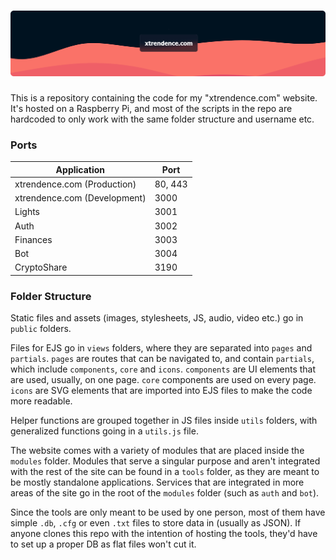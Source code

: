 # ![Banner](./website/public/assets/img/Banner.png)

This is a repository containing the code for my "xtrendence.com" website. It's hosted on a Raspberry Pi, and most of the scripts in the repo are hardcoded to only work with the same folder structure and username etc.

### Ports

| Application                  | Port    |
|------------------------------|---------|
| xtrendence.com (Production)  | 80, 443 |
| xtrendence.com (Development) | 3000    |
| Lights                       | 3001    |
| Auth                         | 3002    |
| Finances                     | 3003    |
| Bot                          | 3004    |
| CryptoShare                  | 3190    |

### Folder Structure

Static files and assets (images, stylesheets, JS, audio, video etc.) go in `public` folders.

Files for EJS go in `views` folders, where they are separated into `pages` and `partials`. `pages` are routes that can be navigated to, and contain `partials`, which include `components`, `core` and `icons`. `components` are UI elements that are used, usually, on one page. `core` components are used on every page. `icons` are SVG elements that are imported into EJS files to make the code more readable.

Helper functions are grouped together in JS files inside `utils` folders, with generalized functions going in a `utils.js` file.

The website comes with a variety of modules that are placed inside the `modules` folder. Modules that serve a singular purpose and aren't integrated with the rest of the site can be found in a `tools` folder, as they are meant to be mostly standalone applications. Services that are integrated in more areas of the site go in the root of the `modules` folder (such as `auth` and `bot`).

Since the tools are only meant to be used by one person, most of them have simple `.db`, `.cfg` or even `.txt` files to store data in (usually as JSON). If anyone clones this repo with the intention of hosting the tools, they'd have to set up a proper DB as flat files won't cut it.